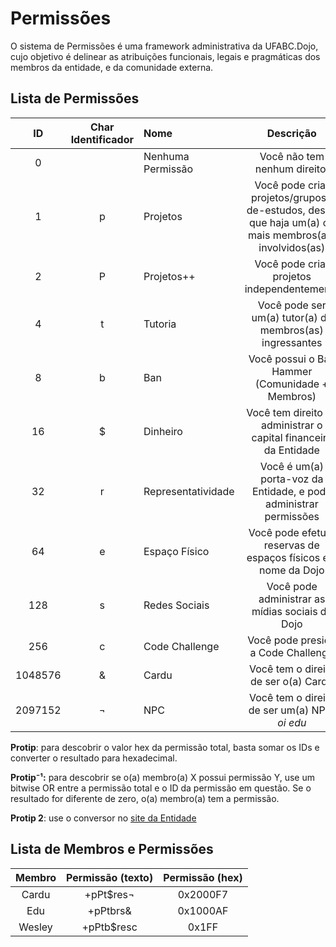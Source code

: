 # Permissões

O sistema de Permissões é uma framework administrativa da UFABC.Dojo, cujo objetivo é delinear as atribuições funcionais, legais e pragmáticas dos membros da entidade, e da comunidade externa.

## Lista de Permissões
|  ID  | Char Identificador | Nome | Descrição |
|:----:|:------------------:|:-----|:---------:|
| 0    |                    | Nenhuma Permissão | Você não tem nenhum direito. |
| 1    | p                  | Projetos | Você pode criar projetos/grupos-de-estudos, desde que haja um(a) ou mais membros(as) involvidos(as) |
| 2    | P                  | Projetos++ | Você pode criar projetos independentemente |
| 4    | t                  | Tutoria | Você pode ser um(a) tutor(a) de membros(as) ingressantes |
| 8    | b                  | Ban | Você possui o Ban Hammer (Comunidade + Membros) |
| 16   | $                  | Dinheiro | Você tem direito de administrar o capital financeiro da Entidade |
| 32   | r                  | Representatividade | Você é um(a) porta-voz da Entidade, e pode administrar permissões |
| 64   | e                  | Espaço Físico | Você pode efetuar reservas de espaços físicos em nome da Dojo |
| 128  | s                  | Redes Sociais | Você pode administrar as mídias sociais da Dojo |
| 256  | c                  | Code Challenge | Você pode presidir a Code Challenge |
| 1048576 | &               | Cardu | Você tem o direito de ser o(a) Cardu |
| 2097152 | ¬               | NPC | Você tem o direito de ser um(a) NPC. _oi edu_ |

**Protip**: para descobrir o valor hex da permissão total, basta somar os IDs e converter o resultado para hexadecimal. 

**Protip⁻¹:** para descobrir se o(a) membro(a) X possui permissão Y, use um bitwise OR entre a  permissão total e o ID da permissão em questão. Se o resultado for diferente de zero, o(a) membro(a) tem a permissão.

**Protip 2**: use o conversor no [site da Entidade](https://www.youtube.com/watch?v=dQw4w9WgXcQ)
 
## Lista de Membros e Permissões
| Membro | Permissão (texto) | Permissão (hex) |
|:------:|:-----------------:|:---------------:|
| Cardu  | +pPt$res¬         | 0x2000F7        |
| Edu    | +pPtbrs&          | 0x1000AF        |
| Wesley | +pPtb$resc        | 0x1FF           |
 

